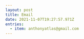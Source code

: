 ```yaml
---
layout: post
title: Email
date: 2021-11-07T19:27:57.971Z
entries:
  - item: anthonyatlas@gmail.com
---
```

